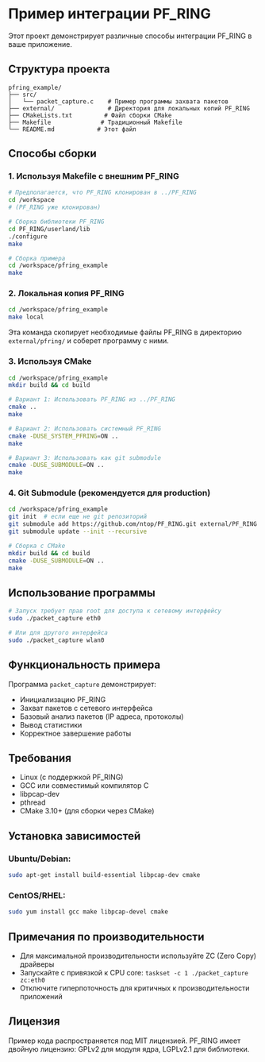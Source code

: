 # Пример интеграции PF_RING

Этот проект демонстрирует различные способы интеграции PF_RING в ваше приложение.

## Структура проекта

```
pfring_example/
├── src/
│   └── packet_capture.c    # Пример программы захвата пакетов
├── external/               # Директория для локальных копий PF_RING
├── CMakeLists.txt         # Файл сборки CMake
├── Makefile              # Традиционный Makefile
└── README.md            # Этот файл
```

## Способы сборки

### 1. Используя Makefile с внешним PF_RING

```bash
# Предполагается, что PF_RING клонирован в ../PF_RING
cd /workspace
# (PF_RING уже клонирован)

# Сборка библиотеки PF_RING
cd PF_RING/userland/lib
./configure
make

# Сборка примера
cd /workspace/pfring_example
make
```

### 2. Локальная копия PF_RING

```bash
cd /workspace/pfring_example
make local
```

Эта команда скопирует необходимые файлы PF_RING в директорию `external/pfring/` и соберет программу с ними.

### 3. Используя CMake

```bash
cd /workspace/pfring_example
mkdir build && cd build

# Вариант 1: Использовать PF_RING из ../PF_RING
cmake ..
make

# Вариант 2: Использовать системный PF_RING
cmake -DUSE_SYSTEM_PFRING=ON ..
make

# Вариант 3: Использовать как git submodule
cmake -DUSE_SUBMODULE=ON ..
make
```

### 4. Git Submodule (рекомендуется для production)

```bash
cd /workspace/pfring_example
git init  # если еще не git репозиторий
git submodule add https://github.com/ntop/PF_RING.git external/PF_RING
git submodule update --init --recursive

# Сборка с CMake
mkdir build && cd build
cmake -DUSE_SUBMODULE=ON ..
make
```

## Использование программы

```bash
# Запуск требует прав root для доступа к сетевому интерфейсу
sudo ./packet_capture eth0

# Или для другого интерфейса
sudo ./packet_capture wlan0
```

## Функциональность примера

Программа `packet_capture` демонстрирует:
- Инициализацию PF_RING
- Захват пакетов с сетевого интерфейса
- Базовый анализ пакетов (IP адреса, протоколы)
- Вывод статистики
- Корректное завершение работы

## Требования

- Linux (с поддержкой PF_RING)
- GCC или совместимый компилятор C
- libpcap-dev
- pthread
- CMake 3.10+ (для сборки через CMake)

## Установка зависимостей

### Ubuntu/Debian:
```bash
sudo apt-get install build-essential libpcap-dev cmake
```

### CentOS/RHEL:
```bash
sudo yum install gcc make libpcap-devel cmake
```

## Примечания по производительности

- Для максимальной производительности используйте ZC (Zero Copy) драйверы
- Запускайте с привязкой к CPU core: `taskset -c 1 ./packet_capture zc:eth0`
- Отключите гиперпоточность для критичных к производительности приложений

## Лицензия

Пример кода распространяется под MIT лицензией.
PF_RING имеет двойную лицензию: GPLv2 для модуля ядра, LGPLv2.1 для библиотеки.